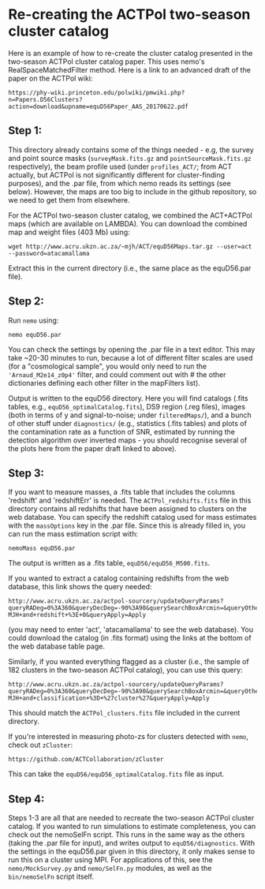 # Re-creating the ACTPol two-season cluster catalog

Here is an example of how to re-create the cluster catalog presented 
in the two-season ACTPol cluster catalog paper. This uses nemo's
RealSpaceMatchedFilter method. Here is a link to an advanced draft
of the paper on the ACTPol wiki:

```
https://phy-wiki.princeton.edu/polwiki/pmwiki.php?n=Papers.D56Clusters?action=download&upname=equD56Paper_AAS_20170622.pdf
```

## Step 1:

This directory already contains some of the things needed - e.g, the
survey and point source masks (`surveyMask.fits.gz` and 
`pointSourceMask.fits.gz` respectively), the beam profile used (under 
`profiles_ACT/`; from ACT actually, but ACTPol is not significantly 
different for cluster-finding purposes), and the .par file, from which
nemo reads its settings (see below). However, the maps are too big to
include in the github repository, so we need to get them from 
elsewhere.

For the ACTPol two-season cluster catalog, we combined the ACT+ACTPol
maps (which are available on LAMBDA). You can download the combined 
map and weight files (403 Mb) using:

```
wget http://www.acru.ukzn.ac.za/~mjh/ACT/equD56Maps.tar.gz --user=act --password=atacamallama
```

Extract this in the current directory (i.e., the same place as the 
equD56.par file). 

## Step 2:

Run `nemo` using:

```
nemo equD56.par
```

You can check the settings by opening the .par file in a text editor.
This may take ~20-30 minutes to run, because a lot of different filter
scales are used (for a "cosmological sample", you would only need to
run the `'Arnaud_M2e14_z0p4'` filter, and could comment out with # the
other dictionaries defining each other filter in the mapFilters 
list).

Output is written to the equD56 directory. Here you will find 
catalogs (.fits tables, e.g., `equD56_optimalCatalog.fits`), DS9 region
(.reg files), images (both in terms of y and signal-to-noise; under
`filteredMaps/`), and a bunch of other stuff under `diagnostics/` (e.g.,
statistics (.fits tables) and plots of the contamination rate as a 
function of SNR, estimated by running the detection algorithm over 
inverted maps - you should recognise several of the plots here from
the paper draft linked to above).

## Step 3:

If you want to measure masses, a .fits table that includes the columns
'redshift' and 'redshiftErr' is needed. The `ACTPol_redshifts.fits` file
in this directory contains all redshifts that have been assigned to 
clusters on the web database. You can specify the redshift catalog 
used for mass estimates with the `massOptions` key in the .par file. 
Since this is already filled in, you can run the mass estimation 
script with:

```
nemoMass equD56.par
```

The output is written as a .fits table, `equD56/equD56_M500.fits`.

If you wanted to extract a catalog containing redshifts from the web 
database, this link shows the query needed:

```
http://www.acru.ukzn.ac.za/actpol-sourcery/updateQueryParams?queryRADeg=0%3A360&queryDecDeg=-90%3A90&querySearchBoxArcmin=&queryOtherConstraints=sourceList+%3D+equD56-MJH+and+redshift+%3E+0&queryApply=Apply
```

(you may need to enter 'act', 'atacamallama' to see the web database).
You could download the catalog (in .fits format) using the links at
the bottom of the web database table page.

Similarly, if you wanted everything flagged as a cluster (i.e., the
sample of 182 clusters in the two-season ACTPol catalog), you can use
this query:

```
http://www.acru.ukzn.ac.za/actpol-sourcery/updateQueryParams?queryRADeg=0%3A360&queryDecDeg=-90%3A90&querySearchBoxArcmin=&queryOtherConstraints=sourceList+%3D+equD56-MJH+and+classification+%3D+%27cluster%27&queryApply=Apply
```

This should match the `ACTPol_clusters.fits` file included in the 
current directory.

If you're interested in measuring photo-zs for clusters detected with
`nemo`, check out `zCluster`: 

```
https://github.com/ACTCollaboration/zCluster
```

This can take the `equD56/equD56_optimalCatalog.fits` file as input.

## Step 4:

Steps 1-3 are all that are needed to recreate the two-season ACTPol
cluster catalog. If you wanted to run simulations to estimate 
completeness, you can check out the nemoSelFn script. This runs in the
same way as the others (taking the .par file for input), and writes
output to `equD56/diagnostics`. With the settings in the equD56.par 
given in this directory, it only makes sense to run this on a cluster
using MPI. For applications of this, see the `nemo/MockSurvey.py` and 
`nemo/SelFn.py` modules, as well as the `bin/nemoSelFn` script itself.

